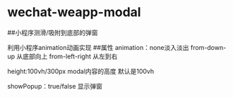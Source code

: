 # wechat-weapp-modal
##小程序测滑/吸附到底部的弹窗

利用小程序animation动画实现
##属性
animation：none淡入淡出 from-down-up 从底部向上 from-left-right 从左到右

height:100vh/300px modal内容的高度 默认是100vh 

showPopup：true/false 显示弹窗
